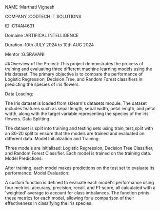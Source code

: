 NAME :Marthati Vignesh

COMPANY :CODTECH IT SOLUTIONS

ID :CT4AI4631

Domaine :ARTIFICAL INTELLIGENCE

Duration :10th JULY 2024 to 10th AUG 2024

Mentor :G.SRAVANI



##Overview of the Project: This project demonstrates the process of training and evaluating three different machine learning models using the Iris dataset. The primary objective is to compare the performance of Logistic Regression, Decision Tree, and Random Forest classifiers in predicting the species of iris flowers.

Data Loading:

The Iris dataset is loaded from sklearn's datasets module. The dataset includes features such as sepal length, sepal width, petal length, and petal width, along with the target variable representing the species of the iris flowers. Data Splitting:

The dataset is split into training and testing sets using train_test_split with an 80-20 split to ensure that the models are trained and evaluated on different data. Model Initialization and Training:

Three models are initialized: Logistic Regression, Decision Tree Classifier, and Random Forest Classifier. Each model is trained on the training data. Model Predictions:

After training, each model makes predictions on the test set to evaluate its performance. Model Evaluation:

A custom function is defined to evaluate each model's performance using four metrics: accuracy, precision, recall, and F1-score, all calculated with a 'weighted' average to account for class imbalances. The function prints these metrics for each model, allowing for a comparison of their effectiveness in classifying the iris species.
